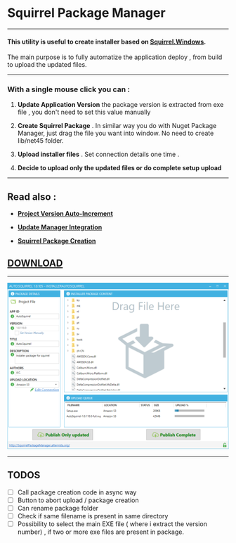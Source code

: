 # **Squirrel Package Manager**

___

#### This utility is useful to create installer based on **[Squirrel.Windows](https://github.com/Squirrel/Squirrel.Windows)**.

The main purpose is to fully automatize the application deploy , from build to upload  the updated files.
____

### With a single mouse click you can :

1. **Update Application Version** the package version is extracted from exe file , you don't need to set this value manually

2. **Create Squirrel Package** . In similar way you do with Nuget Package Manager, just drag the file you want into window. No need to create lib/net45 folder.

3. **Upload installer files** . Set connection details one time .

4. **Decide to upload only the updated files or do complete setup upload**

____

 ## Read also :


* **[Project Version Auto-Increment](docs/VersionAutoIncrement.md)**

* **[Update Manager Integration](docs/SquirrelIntegration.md)**

* **[Squirrel Package Creation](docs/PackageCreation.md)**

## [DOWNLOAD](https://s3-eu-west-1.amazonaws.com/ecamfolder/Setup.exe)
___

 ![](docs/images/squirrel_upload.png)
___


## TODOS

- [ ] Call package creation code in async way
- [ ] Button to abort upload / package creation
- [ ] Can rename package folder
- [ ] Check if same filename is present in same directory
- [ ] Possibility to select the main EXE file ( where i extract the version number) , if two or more exe files are present in package.
